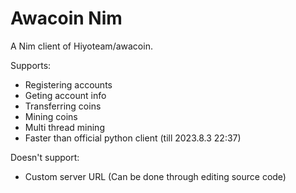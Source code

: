 # Awacoin Nim

A Nim client of Hiyoteam/awacoin.

Supports:

- Registering accounts
- Geting account info
- Transferring coins
- Mining coins
- Multi thread mining
- Faster than official python client (till 2023.8.3 22:37)

Doesn't support:

- Custom server URL (Can be done through editing source code)
